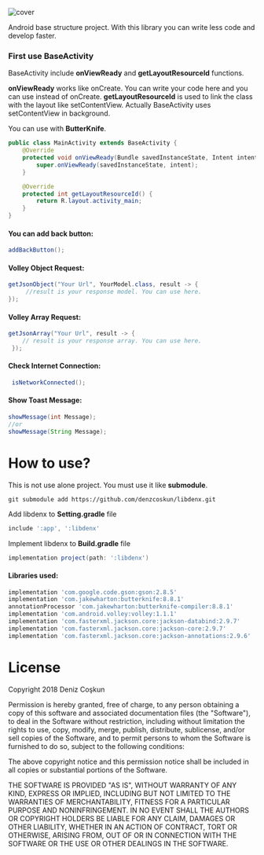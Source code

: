 ![cover](https://user-images.githubusercontent.com/15522554/49963880-39e7c500-ff2a-11e8-9f33-34f6f1b4ab86.png)

Android base structure project. With this library you can write less code and develop faster.

### First use BaseActivity

BaseActivity include **onViewReady** and **getLayoutResourceId** functions. 

**onViewReady** works like onCreate. You can write your code here and you can use instead of onCreate.
**getLayoutResourceId** is used to link the class with the layout like setContentView. Actually BaseActivity uses setContentView in background.

You can use with **ButterKnife**.
```java
public class MainActivity extends BaseActivity {
    @Override
    protected void onViewReady(Bundle savedInstanceState, Intent intent) {
        super.onViewReady(savedInstanceState, intent);
    }

    @Override
    protected int getLayoutResourceId() {
        return R.layout.activity_main;
    }
}
```
#### You can add back button:
```java
addBackButton();
```
#### Volley Object Request:
```java
getJsonObject("Your Url", YourModel.class, result -> {
     //result is your response model. You can use here.       
});
 ```
#### Volley Array Request:
```java
getJsonArray("Your Url", result -> {
    // result is your response array. You can use here.
 });
 ```
 #### Check Internet Connection:
 ```java
  isNetworkConnected();
 ```
#### Show Toast Message:
```java
showMessage(int Message);
//or
showMessage(String Message);
 ```
# How to use?

This is not use alone project. You must use it like **submodule**.

```git
git submodule add https://github.com/denzcoskun/libdenx.git
```
Add libdenx to **Setting.gradle** file
```gradle
include ':app', ':libdenx'
```
Implement libdenx to **Build.gradle** file
```gradle
implementation project(path: ':libdenx')
```
#### Libraries used:
```gradle
implementation 'com.google.code.gson:gson:2.8.5'
implementation 'com.jakewharton:butterknife:8.8.1'
annotationProcessor 'com.jakewharton:butterknife-compiler:8.8.1'
implementation 'com.android.volley:volley:1.1.1'
implementation 'com.fasterxml.jackson.core:jackson-databind:2.9.7'
implementation 'com.fasterxml.jackson.core:jackson-core:2.9.7'
implementation 'com.fasterxml.jackson.core:jackson-annotations:2.9.6'
```
# License
Copyright 2018 Deniz Coşkun

Permission is hereby granted, free of charge, to any person obtaining a copy of this software and associated documentation files (the "Software"), to deal in the Software without restriction, including without limitation the rights to use, copy, modify, merge, publish, distribute, sublicense, and/or sell copies of the Software, and to permit persons to whom the Software is furnished to do so, subject to the following conditions:

The above copyright notice and this permission notice shall be included in all copies or substantial portions of the Software.

THE SOFTWARE IS PROVIDED "AS IS", WITHOUT WARRANTY OF ANY KIND, EXPRESS OR IMPLIED, INCLUDING BUT NOT LIMITED TO THE WARRANTIES OF MERCHANTABILITY, FITNESS FOR A PARTICULAR PURPOSE AND NONINFRINGEMENT. IN NO EVENT SHALL THE AUTHORS OR COPYRIGHT HOLDERS BE LIABLE FOR ANY CLAIM, DAMAGES OR OTHER LIABILITY, WHETHER IN AN ACTION OF CONTRACT, TORT OR OTHERWISE, ARISING FROM, OUT OF OR IN CONNECTION WITH THE SOFTWARE OR THE USE OR OTHER DEALINGS IN THE SOFTWARE.
